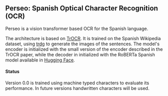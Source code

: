 ## Perseo: Spanish Optical Character Recognition (OCR)

Perseo is a vision transformer based OCR for the Spanish language.

The architecture is based on [TrOCR](https://arxiv.org/abs/2109.10282). It is trained on the Spanish Wikipedia dataset, using [trdg](https://github.com/Belval/TextRecognitionDataGenerator) to generate the images of the sentences. The model's encoder is initialized with the small version of the encoder described in the TrOCR paper, while the decoder in initialized with the RoBERTa Spanish model available in [Hugging Face](https://huggingface.co/PlanTL-GOB-ES/roberta-base-bne).

#### Status

Version 0.0 is trained using machine typed characters to evaluate its performance. In future versions handwritten characters will be used.

